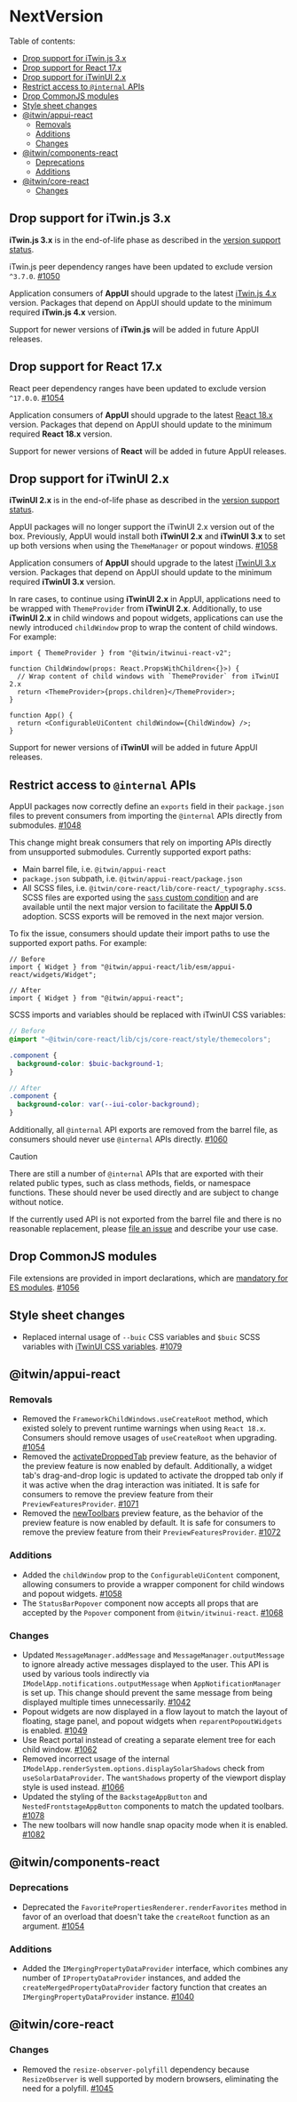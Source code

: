# NextVersion <!-- omit from toc -->

Table of contents:

- [Drop support for iTwin.js 3.x](#drop-support-for-itwinjs-3x)
- [Drop support for React 17.x](#drop-support-for-react-17x)
- [Drop support for iTwinUI 2.x](#drop-support-for-itwinui-2x)
- [Restrict access to `@internal` APIs](#restrict-access-to-internal-apis)
- [Drop CommonJS modules](#drop-commonjs-modules)
- [Style sheet changes](#style-sheet-changes)
- [@itwin/appui-react](#itwinappui-react)
  - [Removals](#removals)
  - [Additions](#additions)
  - [Changes](#changes)
- [@itwin/components-react](#itwincomponents-react)
  - [Deprecations](#deprecations)
  - [Additions](#additions-1)
- [@itwin/core-react](#itwincore-react)
  - [Changes](#changes-1)

## Drop support for iTwin.js 3.x

**iTwin.js 3.x** is in the end-of-life phase as described in the [version support status](https://www.itwinjs.org/learning/api-support-policies/#version-support-status).

iTwin.js peer dependency ranges have been updated to exclude version `^3.7.0`. [#1050](https://github.com/iTwin/appui/pull/1050)

Application consumers of **AppUI** should upgrade to the latest [iTwin.js 4.x](https://www.itwinjs.org/changehistory/) version. Packages that depend on AppUI should update to the minimum required **iTwin.js 4.x** version.

Support for newer versions of **iTwin.js** will be added in future AppUI releases.

## Drop support for React 17.x

React peer dependency ranges have been updated to exclude version `^17.0.0`. [#1054](https://github.com/iTwin/appui/pull/1054)

Application consumers of **AppUI** should upgrade to the latest [React 18.x](https://react.dev/blog/2022/03/08/react-18-upgrade-guide) version. Packages that depend on AppUI should update to the minimum required **React 18.x** version.

Support for newer versions of **React** will be added in future AppUI releases.

## Drop support for iTwinUI 2.x

**iTwinUI 2.x** is in the end-of-life phase as described in the [version support status](https://www.itwinjs.org/learning/api-support-policies/#version-support-status).

AppUI packages will no longer support the iTwinUI 2.x version out of the box. Previously, AppUI would install both **iTwinUI 2.x** and **iTwinUI 3.x** to set up both versions when using the `ThemeManager` or popout windows. [#1058](https://github.com/iTwin/appui/pull/1058)

Application consumers of **AppUI** should upgrade to the latest [iTwinUI 3.x](https://github.com/iTwin/iTwinUI/releases) version. Packages that depend on AppUI should update to the minimum required **iTwinUI 3.x** version.

In rare cases, to continue using **iTwinUI 2.x** in AppUI, applications need to be wrapped with `ThemeProvider` from **iTwinUI 2.x**.
Additionally, to use **iTwinUI 2.x** in child windows and popout widgets, applications can use the newly introduced `childWindow` prop to wrap the content of child windows. For example:

```tsx
import { ThemeProvider } from "@itwin/itwinui-react-v2";

function ChildWindow(props: React.PropsWithChildren<{}>) {
  // Wrap content of child windows with `ThemeProvider` from iTwinUI 2.x
  return <ThemeProvider>{props.children}</ThemeProvider>;
}

function App() {
  return <ConfigurableUiContent childWindow={ChildWindow} />;
}
```

Support for newer versions of **iTwinUI** will be added in future AppUI releases.

## Restrict access to `@internal` APIs

AppUI packages now correctly define an `exports` field in their `package.json` files to prevent consumers from importing the `@internal` APIs directly from submodules. [#1048](https://github.com/iTwin/appui/pull/1048)

This change might break consumers that rely on importing APIs directly from unsupported submodules. Currently supported export paths:

- Main barrel file, i.e. `@itwin/appui-react`
- `package.json` subpath, i.e. `@itwin/appui-react/package.json`
- All SCSS files, i.e. `@itwin/core-react/lib/core-react/_typography.scss`. SCSS files are exported using the [`sass` custom condition](https://sass-lang.com/documentation/js-api/classes/nodepackageimporter/) and are available until the next major version to facilitate the **AppUI 5.0** adoption. SCSS exports will be removed in the next major version.

To fix the issue, consumers should update their import paths to use the supported export paths. For example:

```tsx
// Before
import { Widget } from "@itwin/appui-react/lib/esm/appui-react/widgets/Widget";

// After
import { Widget } from "@itwin/appui-react";
```

SCSS imports and variables should be replaced with iTwinUI CSS variables:

```scss
// Before
@import "~@itwin/core-react/lib/cjs/core-react/style/themecolors";

.component {
  background-color: $buic-background-1;
}

// After
.component {
  background-color: var(--iui-color-background);
}
```

Additionally, all `@internal` API exports are removed from the barrel file, as consumers should never use `@internal` APIs directly. [#1060](https://github.com/iTwin/appui/pull/1060)

> [!CAUTION]
> There are still a number of `@internal` APIs that are exported with their related public types, such as class methods, fields, or namespace functions. These should never be used directly and are subject to change without notice.

If the currently used API is not exported from the barrel file and there is no reasonable replacement, please [file an issue](https://github.com/iTwin/appui/issues/new/choose) and describe your use case.

## Drop CommonJS modules

File extensions are provided in import declarations, which are [mandatory for ES modules](https://nodejs.org/api/esm.html#mandatory-file-extensions). [#1056](https://github.com/iTwin/appui/pull/1056)

## Style sheet changes

- Replaced internal usage of `--buic` CSS variables and `$buic` SCSS variables with [iTwinUI CSS variables](https://itwinui.bentley.com/docs/variables). [#1079](https://github.com/iTwin/appui/pull/1079)

## @itwin/appui-react

### Removals

- Removed the `FrameworkChildWindows.useCreateRoot` method, which existed solely to prevent runtime warnings when using `React 18.x`. Consumers should remove usages of `useCreateRoot` when upgrading. [#1054](https://github.com/iTwin/appui/pull/1054)
- Removed the [activateDroppedTab](https://github.com/iTwin/appui/discussions/679) preview feature, as the behavior of the preview feature is now enabled by default. Additionally, a widget tab's drag-and-drop logic is updated to activate the dropped tab only if it was active when the drag interaction was initiated. It is safe for consumers to remove the preview feature from their `PreviewFeaturesProvider`. [#1071](https://github.com/iTwin/appui/pull/1071)
- Removed the [newToolbars](https://github.com/iTwin/appui/discussions/924) preview feature, as the behavior of the preview feature is now enabled by default. It is safe for consumers to remove the preview feature from their `PreviewFeaturesProvider`. [#1072](https://github.com/iTwin/appui/pull/1072)

### Additions

- Added the `childWindow` prop to the `ConfigurableUiContent` component, allowing consumers to provide a wrapper component for child windows and popout widgets. [#1058](https://github.com/iTwin/appui/pull/1058)
- The `StatusBarPopover` component now accepts all props that are accepted by the `Popover` component from `@itwin/itwinui-react`. [#1068](https://github.com/iTwin/appui/pull/1068)

### Changes

- Updated `MessageManager.addMessage` and `MessageManager.outputMessage` to ignore already active messages displayed to the user. This API is used by various tools indirectly via `IModelApp.notifications.outputMessage` when `AppNotificationManager` is set up. This change should prevent the same message from being displayed multiple times unnecessarily. [#1042](https://github.com/iTwin/appui/pull/1042)
- Popout widgets are now displayed in a flow layout to match the layout of floating, stage panel, and popout widgets when `reparentPopoutWidgets` is enabled. [#1049](https://github.com/iTwin/appui/pull/1049)
- Use React portal instead of creating a separate element tree for each child window. [#1062](https://github.com/iTwin/appui/pull/1062)
- Removed incorrect usage of the internal `IModelApp.renderSystem.options.displaySolarShadows` check from `useSolarDataProvider`. The `wantShadows` property of the viewport display style is used instead. [#1066](https://github.com/iTwin/appui/pull/1066)
- Updated the styling of the `BackstageAppButton` and `NestedFrontstageAppButton` components to match the updated toolbars. [#1078](https://github.com/iTwin/appui/pull/1078)
- The new toolbars will now handle snap opacity mode when it is enabled. [#1082](https://github.com/iTwin/appui/pull/1082)

## @itwin/components-react

### Deprecations

- Deprecated the `FavoritePropertiesRenderer.renderFavorites` method in favor of an overload that doesn't take the `createRoot` function as an argument. [#1054](https://github.com/iTwin/appui/pull/1054)

### Additions

- Added the `IMergingPropertyDataProvider` interface, which combines any number of `IPropertyDataProvider` instances, and added the `createMergedPropertyDataProvider` factory function that creates an `IMergingPropertyDataProvider` instance. [#1040](https://github.com/iTwin/appui/pull/1040)

## @itwin/core-react

### Changes

- Removed the `resize-observer-polyfill` dependency because `ResizeObserver` is well supported by modern browsers, eliminating the need for a polyfill. [#1045](https://github.com/iTwin/appui/pull/1045)
